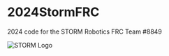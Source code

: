 ﻿# 2024StormFRC

2024 code for the STORM Robotics FRC Team #8849

![STORM Logo](https://lh3.googleusercontent.com/proxy/ziwWQvIlZxd-TXuOtQ1dyUvaVbGSW_ewWv54bTTVvU43kZW1ljRmQoQx7cffJ1dOJluKQZ7qQRd_b78ol7gxw6VXlDY1u1LXyw)
